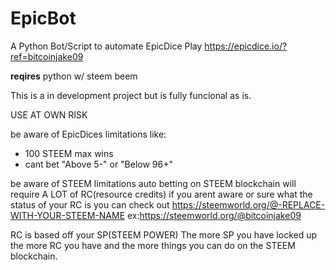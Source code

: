 # EpicBot
A Python Bot/Script to automate EpicDice Play
https://epicdice.io/?ref=bitcoinjake09

**reqires**
python w/
steem
beem

This is a in development project but is fully funcional as is.

USE AT OWN RISK

be aware of EpicDices limitations like:
- 100 STEEM max wins
- cant bet "Above 5-" or "Below 96+"

be aware of STEEM limitations
auto betting on STEEM blockchain will require A LOT of RC(resource credits)
if you arent aware or sure what the status of your RC is you can check out
https://steemworld.org/@-REPLACE-WITH-YOUR-STEEM-NAME
ex:https://steemworld.org/@bitcoinjake09

RC is based off your SP(STEEM POWER)
The more SP you have locked up the more RC you have and the more things you can do on the STEEM blockchain.
